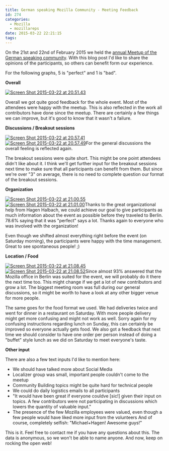 ```yaml
---
title: German speaking Mozilla Community - Meeting Feedback
id: 274
categories:
  - Mozilla
  - mozillareps
date: 2015-03-22 22:21:15
tags:
---
```


On the 21st and 22nd of February 2015 we held the [annual Meetup of the German speaking community](http://www.michaelkohler.info/2015/mozilla-german-speaking-community-meetup-2015-day1). With this blog post I'd like to share the opinions of the participants, so others can benefit form our experience.

For the following graphs, 5 is "perfect" and 1 is "bad".

**Overall**

[![Screen Shot 2015-03-22 at 20.51.43](http://www.michaelkohler.info/wp-content/uploads/2015/03/Screen-Shot-2015-03-22-at-20.51.43.png)](http://www.michaelkohler.info/wp-content/uploads/2015/03/Screen-Shot-2015-03-22-at-20.51.43.png)

Overall we got quite good feedback for the whole event. Most of the attendees were happy with the meetup. This is also reflected in the work all contributors have done since the meetup. There are certainly a few things we can improve, but it's good to know that it wasn't a failure.

**Discussions / Breakout sessions**

[![Screen Shot 2015-03-22 at 20.57.41](http://www.michaelkohler.info/wp-content/uploads/2015/03/Screen-Shot-2015-03-22-at-20.57.41.png)](http://www.michaelkohler.info/wp-content/uploads/2015/03/Screen-Shot-2015-03-22-at-20.57.41.png)[![Screen Shot 2015-03-22 at 20.57.49](http://www.michaelkohler.info/wp-content/uploads/2015/03/Screen-Shot-2015-03-22-at-20.57.49.png)](http://www.michaelkohler.info/wp-content/uploads/2015/03/Screen-Shot-2015-03-22-at-20.57.49.png)For the general discussions the overall feeling is reflected again.

The breakout sessions were quite short. This might be one point attendees didn't like about it. I think we'll get further input for the breakout sessions next time to make sure that all participants can benefit from them. But since we're over "3" on average, there is no need to complete question our format of the breakout sessions.

**Organization**

[![Screen Shot 2015-03-22 at 21.00.55](http://www.michaelkohler.info/wp-content/uploads/2015/03/Screen-Shot-2015-03-22-at-21.00.55.png)](http://www.michaelkohler.info/wp-content/uploads/2015/03/Screen-Shot-2015-03-22-at-21.00.55.png) [![Screen Shot 2015-03-22 at 21.01.00](http://www.michaelkohler.info/wp-content/uploads/2015/03/Screen-Shot-2015-03-22-at-21.01.00.png)](http://www.michaelkohler.info/wp-content/uploads/2015/03/Screen-Shot-2015-03-22-at-21.01.00.png)Thanks to the great organizational help from Hagen Halbach, we could achieve our goal to give participants as much information about the event as possible before they traveled to Berlin. 78.6% saying that it was "perfect" says a lot. Thanks again to everyone who was involved with the organization!

Even though we shifted almost everything right before the event (on Saturday morning), the participants were happy with the time management. Great to see spontaneous people! ;)

**Location / Food**

[![Screen Shot 2015-03-22 at 21.08.45](http://www.michaelkohler.info/wp-content/uploads/2015/03/Screen-Shot-2015-03-22-at-21.08.45.png)](http://www.michaelkohler.info/wp-content/uploads/2015/03/Screen-Shot-2015-03-22-at-21.08.45.png) [![Screen Shot 2015-03-22 at 21.08.52](http://www.michaelkohler.info/wp-content/uploads/2015/03/Screen-Shot-2015-03-22-at-21.08.52.png)](http://www.michaelkohler.info/wp-content/uploads/2015/03/Screen-Shot-2015-03-22-at-21.08.52.png)Since almost 93% answered that the Mozilla office in Berlin was suited for the event, we will probably do it there the next time too. This might change if we get a lot of new contributors and grow a lot. The biggest meeting room was full during our general discussions, so it might be worth to have a look at any other bigger venue for more people.

The same goes for the food format we used. We had deliveries twice and went for dinner in a restaurant on Saturday. With more people delivery might get more confusing and might not work as well. Sorry again for my confusing instructions regarding lunch on Sunday, this can certainly be improved so everyone actually gets food. We also got a feedback that next time we should consider to have one order per person instead of doing a "buffet" style lunch as we did on Saturday to meet everyone's taste.

**Other input**

There are also a few text inputs I'd like to mention here:

*   We should have talked more about Social Media
*   Localizer group was small, important people couldn't come to the meetup
*   Community Building topics might be quite hard for technical people
*   We could do daily logistics emails to all participants
*   "It would have been great if everyone couldve [sic!] given their input on topics. A few contributors were not participating in discussions which lowers the quantity of valuable input."
*   The presence of the few Mozilla employees were valued, even though a few people would have liked more input from the volunteers
And of course, completely selfish: "Michael+Hagen! Awesome guys!"

This is it. Feel free to contact me if you have any questions about this. The data is anonymous, so we won't be able to name anyone. And now, keep on rocking the open web!